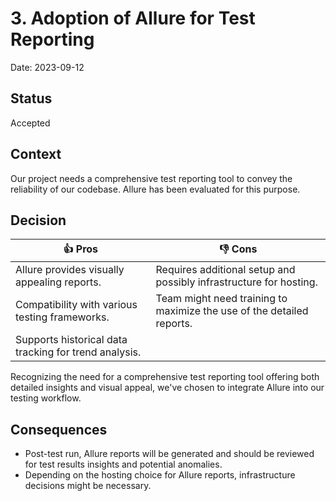 # 3. Adoption of Allure for Test Reporting

Date: 2023-09-12

## Status

Accepted

## Context

Our project needs a comprehensive test reporting tool to convey the reliability of our codebase. 
Allure has been evaluated for this purpose.

## Decision


| 👍 Pros                                               | 👎 Cons                                                               |
|-------------------------------------------------------|-----------------------------------------------------------------------|
| Allure provides visually appealing reports.           | Requires additional setup and possibly infrastructure for hosting.    |
| Compatibility with various testing frameworks.        | Team might need training to maximize the use of the detailed reports. |
| Supports historical data tracking for trend analysis. |                                                                       |

Recognizing the need for a comprehensive test reporting tool offering both detailed insights and visual appeal, 
we've chosen to integrate Allure into our testing workflow.

## Consequences

* Post-test run, Allure reports will be generated and should be reviewed for test results insights and potential anomalies.
* Depending on the hosting choice for Allure reports, infrastructure decisions might be necessary.
